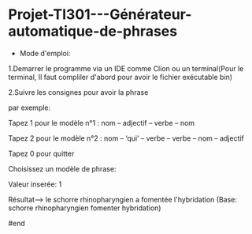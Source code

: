 # Projet-TI301---Générateur-automatique-de-phrases

* Mode d'emploi:

1.Demarrer le programme via un IDE comme Clion ou un terminal(Pour le terminal, Il faut compliler d'abord pour avoir le fichier exécutable bin)

2.Suivre les consignes pour avoir la phrase



par exemple:

Tapez 1 pour le modèle n°1 : nom – adjectif – verbe – nom

Tapez 2 pour le modèle n°2 : nom – ‘qui’ – verbe – verbe – nom – adjectif

Tapez 0 pour quitter

Choisissez un modèle de phrase:

Valeur inserée: 1

Résultat--> le schorre rhinopharyngien a fomentée l'hybridation
    (Base: schorre rhinopharyngien fomenter hybridation)
    
    
#end
